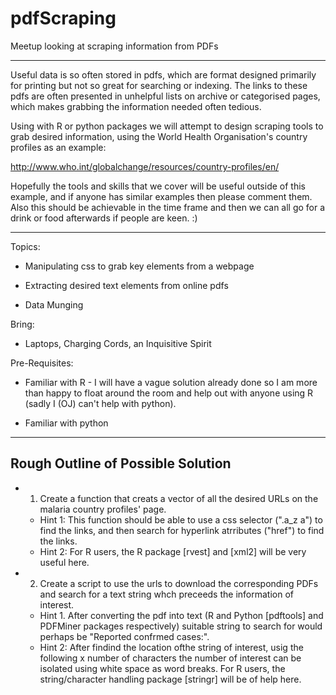 # pdfScraping
Meetup looking at scraping information from PDFs

---

Useful data is so often stored in pdfs, which are format designed primarily for printing but not so great for searching or indexing. The links to these pdfs are often presented in unhelpful lists on archive or categorised pages, which makes grabbing the information needed often tedious. 

Using with R or python packages we will attempt to design scraping tools to grab desired information, using the World Health Organisation's country profiles as an example:

<http://www.who.int/globalchange/resources/country-profiles/en/>

Hopefully the tools and skills that we cover will be useful outside of this example, and if anyone has similar examples then please comment them. Also this should be achievable in the time frame and then we can all go for a drink or food afterwards if people are keen. :)

---

Topics: 

* Manipulating css to grab key elements from a webpage

* Extracting desired text elements from online pdfs

* Data Munging

Bring: 

* Laptops, Charging Cords, an Inquisitive Spirit

Pre-Requisites: 

* Familiar with R - I will have a vague solution already done so I am more than happy to float around the room and help out with anyone using R (sadly I (OJ) can't help with python).

* Familiar with python 

---

## Rough Outline of Possible Solution 

* 1. Create a function that creats a vector of all the desired URLs on the malaria country profiles' page. 
  + Hint 1: This function should be able to use a css selector (".a_z a") to find the links, and then search for hyperlink atrributes ("href") to find the links.
  + Hint 2: For R users, the R package [rvest] and [xml2] will be very useful here.
* 2. Create a script to use the urls to download the corresponding PDFs and search for a text string whch preceeds the information of interest. 
  + Hint 1. After converting the pdf into text (R and Python [pdftools] and PDFMiner packages respectively) suitable string to search for would perhaps be "Reported confrmed cases:".
  + Hint 2: After findind the location ofthe string of interest, usig the following x number of characters the number of interest can be isolated using white space as word breaks. For R users, the string/character handling package [stringr] will be of help here. 
